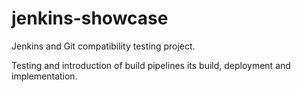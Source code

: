 # jenkins-showcase
Jenkins and Git compatibility testing project.

Testing and introduction of build pipelines its build, deployment and implementation.